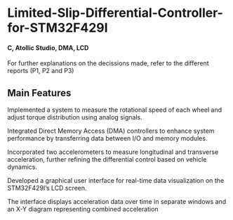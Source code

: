 # Limited-Slip-Differential-Controller-for-STM32F429I
#### C, Atollic Studio, DMA, LCD

For further explanations on the decissions made, refer to the different reports (P1, P2 and P3)

## Main Features
Implemented a system to measure the rotational speed of each wheel and adjust torque distribution using analog signals.

Integrated Direct Memory Access (DMA) controllers to enhance system performance by transferring data between I/O and memory modules. 

Incorporated two accelerometers to measure longitudinal and transverse acceleration, further refining the differential control based on vehicle dynamics.

Developed a graphical user interface for real-time data visualization on the STM32F429I’s LCD screen. 

The interface displays acceleration data over time in separate windows and an X-Y diagram representing combined acceleration
